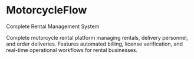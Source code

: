 # MotorcycleFlow
Complete Rental Management System

Complete motorcycle rental platform managing rentals, delivery personnel, 
and order deliveries. Features automated billing, license verification, 
and real-time operational workflows for rental businesses.
